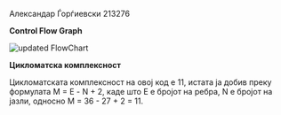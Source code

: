 Александар Ѓорѓиевски 213276

****Control Flow Graph****

![updated FlowChart](https://github.com/aleksandargjorgjievski/SI_2023_lab2_213276/assets/130038655/5b27a965-0e2e-4114-95ee-3fcc9508565d)

****Цикломатска комплексност****

Цикломатската комплексност на овој код е 11, истата ја добив преку формулата М = Е - N + 2, каде што Е е бројот на ребра, N е бројот на јазли, односно М = 36 - 27 + 2 = 11. 
